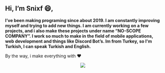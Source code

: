 ## Hi, I’m Snixf 😄,

**I’ve been making programing since about 2019. I am constantly improving myself and trying to add new things. I am currently working on a few projects, and i also make these projects under name “NO-SCOPE COMPANY”. I work so much to make in the field of mobile applications, web development and things like Discord Bot’s. Im from Turkey, so I'm Turkish, I can speak Turkish and English.**

By the way, i make everything with ❤






<p align="center">
  <a href="https://discord.com/users/801508376491327518">
     <img src="https://discord.c99.nl/widget/theme-4/801508376491327518.png"/>
       </a>
</p>
